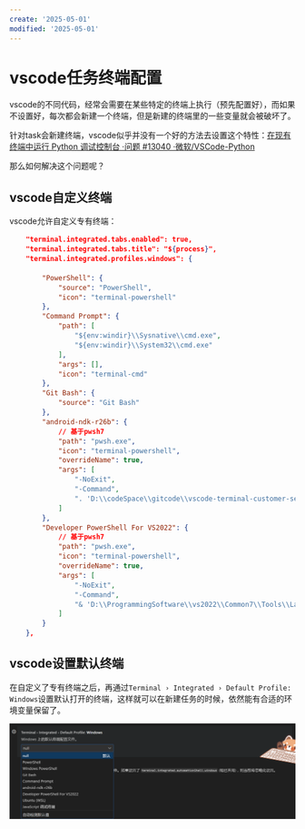 ```yaml
---
create: '2025-05-01'
modified: '2025-05-01'
---
```


# vscode任务终端配置

vscode的不同代码，经常会需要在某些特定的终端上执行（预先配置好），而如果不设置好，每次都会新建一个终端，但是新建的终端里的一些变量就会被破坏了。

针对task会新建终端，vscode似乎并没有一个好的方法去设置这个特性：[在现有终端中运行 Python 调试控制台 ·问题 #13040 ·微软/VSCode-Python](https://github.com/microsoft/vscode-python/issues/13040)

那么如何解决这个问题呢？

## vscode自定义终端

vscode允许自定义专有终端：

```json
    "terminal.integrated.tabs.enabled": true,
    "terminal.integrated.tabs.title": "${process}",
    "terminal.integrated.profiles.windows": {

        "PowerShell": {
            "source": "PowerShell",
            "icon": "terminal-powershell"
        },
        "Command Prompt": {
            "path": [
                "${env:windir}\\Sysnative\\cmd.exe",
                "${env:windir}\\System32\\cmd.exe"
            ],
            "args": [],
            "icon": "terminal-cmd"
        },
        "Git Bash": {
            "source": "Git Bash"
        },
        "android-ndk-r26b": {
            // 基于pwsh7
            "path": "pwsh.exe",
            "icon": "terminal-powershell",
            "overrideName": true,
            "args": [
                "-NoExit",
                "-Command",
                ". 'D:\\codeSpace\\gitcode\\vscode-terminal-customer-settings\\NDK\\android-ndk-r26b\\config-windows.ps1'; cd '${workspaceFolder}'"
            ]
        },
        "Developer PowerShell For VS2022": {
            // 基于pwsh7
            "path": "pwsh.exe",
            "icon": "terminal-powershell",
            "overrideName": true,
            "args": [
                "-NoExit",
                "-Command",
                "& 'D:\\ProgrammingSoftware\\vs2022\\Common7\\Tools\\Launch-VsDevShell.ps1'; cd '${workspaceFolder}'"
            ]
        }
    },
```

## vscode设置默认终端

在自定义了专有终端之后，再通过`Terminal › Integrated › Default Profile: Windows`设置默认打开的终端，这样就可以在新建任务的时候，依然能有合适的环境变量保留了。

![image-20250501224820906](./assets/image-20250501224820906.png)